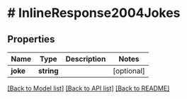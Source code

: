 # # InlineResponse2004Jokes

## Properties

Name | Type | Description | Notes
------------ | ------------- | ------------- | -------------
**joke** | **string** |  | [optional]

[[Back to Model list]](../../README.md#models) [[Back to API list]](../../README.md#endpoints) [[Back to README]](../../README.md)
